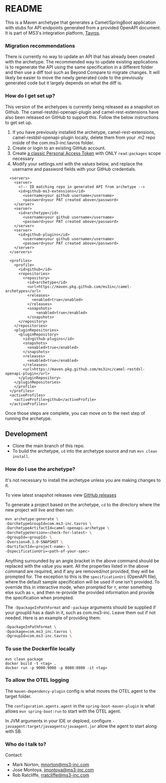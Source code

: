 # README #

This is a Maven archetype that generates a Camel/SpringBoot application with stubs for API endpoints generated from a provided OpenAPI document.
It is part of MS3's integration platform, [Tavros](https://github.com/MS3Inc/tavros).

### Migration recommendations ###

There is currently no way to update an API that has already been created with the archetype. The recommended way to update existing applications is to regenerate the API using the same specification in a different folder and then use a diff tool such as Beyond Compare to migrate changes. It will likely be easier to move the newly generated code to the previously generated code but it largely depends on what the diff is.

### How do I get set up? ###

This version of the archetypes is currently being released as a snapshot on Github. The camel-restdsl-openapi-plugin and camel-rest-extensions have also been released on GitHub to support this. Follow the below instructions to get set up.

1. If you have previously installed the archetype, camel-rest-extensions, camel-restdsl-openapi-plugin locally, delete them from your .m2 repo inside of the com.ms3-inc.tavros folder.
2. Create or login to an existing GitHub account.
3. Create [a classic Personal Access Token](https://docs.github.com/en/authentication/keeping-your-account-and-data-secure/managing-your-personal-access-tokens#creating-a-personal-access-token-classic) with ONLY `read:packages` scope necessary
4. Modify your settings.xml with the values below, and replace the username and password fields with your GitHub credentials.
```
  <servers>
    <server>
      <!-- ID matching repo in generated API from archetype -->
      <id>github-ms3-extensions</id>
        <username>your github username</username>
        <password>your PAT created above</password>
    </server>
    <server>
      <id>archetype</id>
        <username>your github username</username>
        <password>your PAT created above</password>
    </server>
    <server>
      <id>github-plugins</id>
        <username>your github username</username>
        <password>your PAT created above</password>
    </server>
  </servers>

  <profiles>
    <profile>
      <id>github</id>
      <repositories>
        <repository>
          <id>archetype</id>
          <url>https://maven.pkg.github.com/ms3inc/camel-archetypes</url>
          <releases>
            <enabled>true</enabled>
          </releases>
          <snapshots>
              <enabled>true</enabled>
          </snapshots>
      </repository>
    </repositories>
    <pluginRepositories>
      <pluginRepository>
        <id>github-plugins</id>
        <snapshots>
          <enabled>true</enabled>
        </snapshots>
        <releases>
          <enabled>true</enabled>
        </releases>
        <url>https://maven.pkg.github.com/ms3inc/camel-restdsl-openapi-plugin</url>
      </pluginRepository>
    </pluginRepositories>
    </profile>
  </profiles>
  <activeProfiles>
    <activeProfile>github</activeProfile>
  </activeProfiles>
```

Once those steps are complete, you can move on to the next step of running the archetype.

## Development

- Clone the main branch of this repo.
- To build the archetype, `cd` into the archetype source and run `mvn clean install`.

### How do I use the archetype? ###

It's not necessary to install the archetype unless you are making changes to it.

To view latest snapshot releases view [GitHub releases](https://github.com/MS3Inc/camel-archetypes/releases)

To generate a project based on the archetype, `cd` to the directory where the new project will live and then run:

```bash
mvn archetype:generate \
-DarchetypeGroupId=com.ms3-inc.tavros \
-DarchetypeArtifactId=camel-openapi-archetype \
-DarchetypeVersion=<check-for-latest> \
-DgroupId=<groupId> \
-Dversion=0.1.0-SNAPSHOT \
-DartifactId=<project-name> \
-DspecificationUri=<path-of-your-spec>
````

Anything surrounded by an angle bracket in the above command should be replaced with the value you want. All the properties listed in the above command are required, and if any are removed/not provided, they will be prompted for. The exception to this is the `specificationUri` (OpenAPI file), where the default sample specification will be used if one isn't provided. To override this in interactive mode, when prompted for `Y`, enter something else such as `n`, and then re-provide the provided information and provide the specification when prompted.

The `-DpackageInPathFormat` and `-package` arguments should be supplied if your groupId has a dash in it, such as com.ms3-inc.  Leave them out if not needed. Here is an example of providing them:
```bash
-DpackageInPathFormat \
-Dpackage=com.ms3_inc.tavros \
-DgroupId=com.ms3-inc.tavros \
```

### To use the Dockerfile locally

```
mvn clean package
docker build -t <tag> .
docker run -p 9000:9000 -p 8080:8080 -it <tag>
```

### To allow the OTEL logging

The `maven-dependency-plugin` config is what moves the OTEL agent to the target folder.

The `configuration.agents.agent` in the `spring-boot-maven-plugin` is what allows `mvn spring-boot:run` to start with the OTEL agent.

In JVM arguments in your IDE or deploed, configure `-javaagent:target/javaagents/javaagent.jar` allow the agent to start along with SB.

### Who do I talk to? ###

Contact:

* Mark Norton, mnorton@ms3-inc.com
* Jose Montoya, jmontoya@ms3-inc.com
* Rob Ratcliffe, rratcliffe@ms3-inc.com
